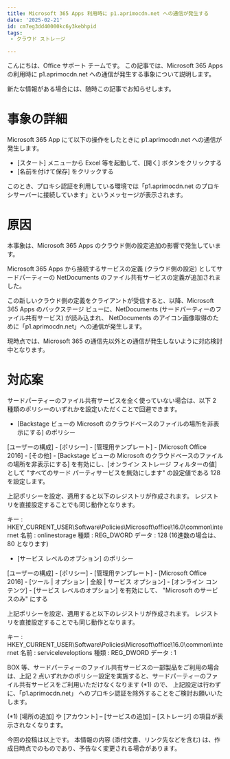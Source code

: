 ```yaml
---
title: Microsoft 365 Apps 利用時に p1.aprimocdn.net への通信が発生する 
date: '2025-02-21'
id: cm7eg3dd40000kc6y3kebhpid
tags: 
 - クラウド ストレージ

---
```


こんにちは、Office サポート チームです。
この記事では、Microsoft 365 Apps の利用時に p1.aprimocdn.net への通信が発生する事象について説明します。

新たな情報がある場合には、随時この記事でお知らせします。


# 事象の詳細
Microsoft 365 App にて以下の操作をしたときに p1.aprimocdn.net への通信が発生します。

- [スタート] メニューから Excel 等を起動して、[開く] ボタンをクリックする
- [名前を付けて保存] をクリックする

このとき、プロキシ認証を利用している環境では「p1.aprimocdn.net のプロキシサーバーに接続しています」というメッセージが表示されます。


# 原因
本事象は、Microsoft 365 Apps のクラウド側の設定追加の影響で発生しています。

Microsoft 365 Apps から接続するサービスの定義 (クラウド側の設定) としてサードパーティーの NetDocuments のファイル共有サービスの定義が追加されました。

この新しいクラウド側の定義をクライアントが受信すると、以降、Microsoft 365 Apps のバックステージ ビューに、NetDocuments (サードパーティーのファイル共有サービス) が読み込まれ、
NetDocuments のアイコン画像取得のために「p1.aprimocdn.net」への通信が発生します。

現時点では、Microsoft 365 の通信先以外との通信が発生しないように対応検討中となります。


# 対応案
サードパーティーのファイル共有サービスを全く使っていない場合は、以下 2 種類のポリシーのいずれかを設定いただくことで回避できます。

- [Backstage ビューの Microsoft のクラウドベースのファイルの場所を非表示にする] のポリシー

[ユーザーの構成]
\- [ポリシー]
\- [管理用テンプレート]
\- [Microsoft Office 2016]
\- [その他]
\- [Backstage ビューの Microsoft のクラウドベースのファイルの場所を非表示にする]
を有効にし、[オンライン ストレージ フィルターの値] として "すべてのサード パーティサービスを無効にします" の設定値である 128 を設定します。

上記ポリシーを設定、適用すると以下のレジストリが作成されます。
レジストリを直接設定することでも同じ動作となります。

キー : HKEY_CURRENT_USER\Software\Policies\Microsoft\office\16.0\common\internet
名前 : onlinestorage
種類 : REG_DWORD
データ : 128
(16進数の場合は、80 となります)

- [サービス レベルのオプション] のポリシー

[ユーザーの構成]
\- [ポリシー]
\- [管理用テンプレート]
\- [Microsoft Office 2016]
\- [ツール | オプション | 全般 | サービス オプション]
\- [オンライン コンテンツ]
\- [サービス レベルのオプション]
を有効にして、 "Microsoft のサービスのみ" にする

上記ポリシーを設定、適用すると以下のレジストリが作成されます。
レジストリを直接設定することでも同じ動作となります。

キー : HKEY_CURRENT_USER\Software\Policies\Microsoft\office\16.0\common\internet
名前 : serviceleveloptions
種類 : REG_DWORD
データ : 1

BOX 等、サードパーティーのファイル共有サービスの一部製品をご利用の場合は、上記 2 点いずれかのポリシー設定を実施すると、サードパーティーのファイル共有サービスをご利用いただけなくなります (*1) ので、
上記設定は行わずに、「p1.aprimocdn.net」 へのプロキシ認証を除外することをご検討お願いいたします。

(*1)
[場所の追加] や [アカウント] – [サービスの追加] – [ストレージ] の項目が表示されなくなります。


今回の投稿は以上です。
本情報の内容 (添付文書、リンク先などを含む) は、作成日時点でのものであり、予告なく変更される場合があります。

